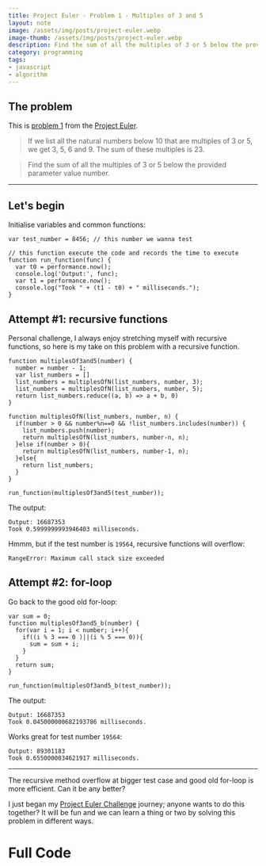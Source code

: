 ```yaml
---
title: Project Euler - Problem 1 - Multiples of 3 and 5
layout: note
image: /assets/img/posts/project-euler.webp
image-thumb: /assets/img/posts/project-euler.webp
description: Find the sum of all the multiples of 3 or 5 below the provided parameter value number.
category: programming
tags:
- javascript
- algorithm
---
```


## The problem

This is [problem 1](https://projecteuler.net/problem=1) from the [Project Euler](https://projecteuler.net/).

> If we list all the natural numbers below 10 that are multiples of 3 or 5, we get 3, 5, 6 and 9. The sum of these multiples is 23.

> Find the sum of all the multiples of 3 or 5 below the provided parameter value number.

---

## Let's begin
Initialise variables and common functions:
```
var test_number = 8456; // this number we wanna test

// this function execute the code and records the time to execute
function run_function(func) {
  var t0 = performance.now();
  console.log('Output:', func);
  var t1 = performance.now();
  console.log("Took " + (t1 - t0) + " milliseconds.");
}
```

## Attempt #1: recursive functions
Personal challenge, I always enjoy stretching myself with recursive functions, so here is my take on this problem with a recursive function.  
```
function multiplesOf3and5(number) {
  number = number - 1;
  var list_numbers = []
  list_numbers = multiplesOfN(list_numbers, number, 3);
  list_numbers = multiplesOfN(list_numbers, number, 5);
  return list_numbers.reduce((a, b) => a + b, 0)
}

function multiplesOfN(list_numbers, number, n) {
  if(number > 0 && number%n==0 && !list_numbers.includes(number)) {
    list_numbers.push(number);
    return multiplesOfN(list_numbers, number-n, n);
  }else if(number > 0){
    return multiplesOfN(list_numbers, number-1, n);
  }else{
    return list_numbers;
  }
}

run_function(multiplesOf3and5(test_number));
```

The output:
```
Output: 16687353
Took 0.5999999993946403 milliseconds.
```

Hmmm, but if the test number is `19564`, recursive functions will overflow:
```
RangeError: Maximum call stack size exceeded
```

## Attempt #2: for-loop
Go back to the good old for-loop:
```
var sum = 0;
function multiplesOf3and5_b(number) {
  for(var i = 1; i < number; i++){
    if((i % 3 === 0 )||(i % 5 === 0)){
      sum = sum + i;
    }
  }
  return sum;
}

run_function(multiplesOf3and5_b(test_number));
```

The output:
```
Output: 16687353
Took 0.045000000682193786 milliseconds.
```

Works great for test number `19564`:
```
Output: 89301183
Took 0.6550000034621917 milliseconds.
```

---

The recursive method overflow at bigger test case and good old for-loop is more efficient. Can it be any better?

I just began my [Project Euler Challenge](https://projecteuler.net/) journey; anyone wants to do this together? It will be fun and we can learn a thing or two by solving this problem in different ways.

# Full Code

<script src="https://gist.github.com/jinglescode/9ac5bbd02c6c2ea995d2f66699f8aea7.js"></script>
